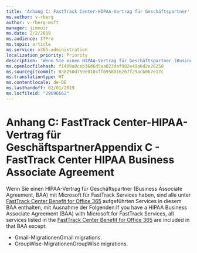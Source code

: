 ```yaml
---
title: 'Anhang C: FastTrack Center-HIPAA-Vertrag für Geschäftspartner'
ms.author: v-rberg
author: v-rberg-msft
manager: jimmuir
ms.date: 2/2/2019
ms.audience: ITPro
ms.topic: article
ms.service: o365-administration
localization_priority: Priority
description: 'Wenn Sie einen HIPAA-Vertrag für Geschäftspartner (Business Associate Agreement, BAA) mit Microsoft für FastTrack Services haben, sind alle unter FastTrack Center Benefit for Office 365 aufgeführten Services in diesem BAA enthalten, mit Ausnahme der Folgenden:'
ms.openlocfilehash: f1499a8ceb36d6d5aa823daf982e49a6d2e26250
ms.sourcegitcommit: 0a8250d759e010cff6958016267f29acb0b7e17c
ms.translationtype: HT
ms.contentlocale: de-DE
ms.lasthandoff: 02/01/2019
ms.locfileid: "29696662"
---
```

# <a name="appendix-c---fasttrack-center-hipaa-business-associate-agreement"></a><span data-ttu-id="78822-103">Anhang C: FastTrack Center-HIPAA-Vertrag für Geschäftspartner</span><span class="sxs-lookup"><span data-stu-id="78822-103">Appendix C - FastTrack Center HIPAA Business Associate Agreement</span></span>

<span data-ttu-id="78822-104">Wenn Sie einen HIPAA-Vertrag für Geschäftspartner (Business Associate Agreement, BAA) mit Microsoft für FastTrack Services haben, sind alle unter [FastTrack Center Benefit for Office 365](O365-fasttrack-benefit-for-office-365.md) aufgeführten Services in diesem BAA enthalten, mit Ausnahme der Folgenden:</span><span class="sxs-lookup"><span data-stu-id="78822-104">If you have a HIPAA Business Associate Agreement (BAA) with Microsoft for FastTrack Services, all services listed in the [FastTrack Center Benefit for Office 365](O365-fasttrack-benefit-for-office-365.md) are included in that BAA except:</span></span> 
  
- <span data-ttu-id="78822-105">Gmail-Migrationen</span><span class="sxs-lookup"><span data-stu-id="78822-105">Gmail migrations.</span></span>   
- <span data-ttu-id="78822-106">GroupWise-Migrationen</span><span class="sxs-lookup"><span data-stu-id="78822-106">GroupWise migrations.</span></span>
    

